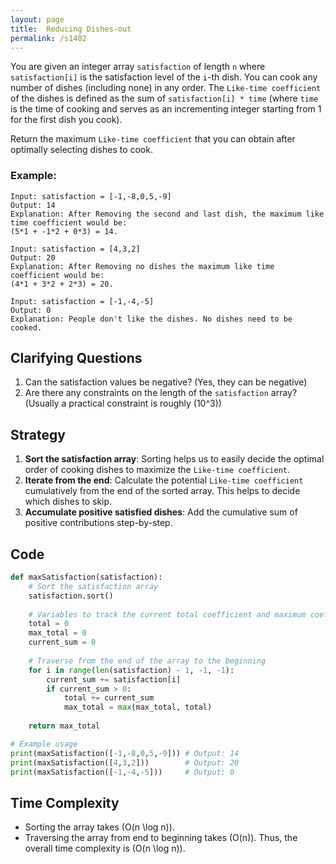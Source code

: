 ```yaml
---
layout: page
title:  Reducing Dishes-out
permalink: /s1402
---
```


You are given an integer array `satisfaction` of length `n` where `satisfaction[i]` is the satisfaction level of the `i`-th dish. You can cook any number of dishes (including none) in any order. The `Like-time coefficient` of the dishes is defined as the sum of `satisfaction[i] * time` (where `time` is the time of cooking and serves as an incrementing integer starting from 1 for the first dish you cook).

Return the maximum `Like-time coefficient` that you can obtain after optimally selecting dishes to cook.

### Example:
```
Input: satisfaction = [-1,-8,0,5,-9]
Output: 14
Explanation: After Removing the second and last dish, the maximum like time coefficient would be:
(5*1 + -1*2 + 0*3) = 14.

Input: satisfaction = [4,3,2]
Output: 20
Explanation: After Removing no dishes the maximum like time coefficient would be:
(4*1 + 3*2 + 2*3) = 20.

Input: satisfaction = [-1,-4,-5]
Output: 0
Explanation: People don't like the dishes. No dishes need to be cooked.
```

## Clarifying Questions
1. Can the satisfaction values be negative? (Yes, they can be negative)
2. Are there any constraints on the length of the `satisfaction` array? (Usually a practical constraint is roughly \(10^3\))

## Strategy
1. **Sort the satisfaction array**: Sorting helps us to easily decide the optimal order of cooking dishes to maximize the `Like-time coefficient`.
2. **Iterate from the end**: Calculate the potential `Like-time coefficient` cumulatively from the end of the sorted array. This helps to decide which dishes to skip.
3. **Accumulate positive satisfied dishes**: Add the cumulative sum of positive contributions step-by-step.

## Code
```python
def maxSatisfaction(satisfaction):
    # Sort the satisfaction array
    satisfaction.sort()
    
    # Variables to track the current total coefficient and maximum coefficient found
    total = 0
    max_total = 0
    current_sum = 0
    
    # Traverse from the end of the array to the beginning
    for i in range(len(satisfaction) - 1, -1, -1):
        current_sum += satisfaction[i]
        if current_sum > 0:
            total += current_sum
            max_total = max(max_total, total)
        
    return max_total

# Example usage
print(maxSatisfaction([-1,-8,0,5,-9])) # Output: 14
print(maxSatisfaction([4,3,2]))        # Output: 20
print(maxSatisfaction([-1,-4,-5]))     # Output: 0
```

## Time Complexity
- Sorting the array takes \(O(n \log n)\).
- Traversing the array from end to beginning takes \(O(n)\).
Thus, the overall time complexity is \(O(n \log n)\).